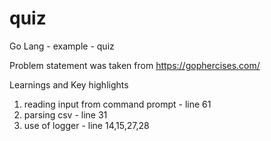 # quiz
Go Lang - example - quiz

Problem statement was taken from https://gophercises.com/

Learnings and Key highlights
1. reading input from command prompt - line 61
2. parsing csv                       - line 31
3. use of logger                     - line 14,15,27,28
